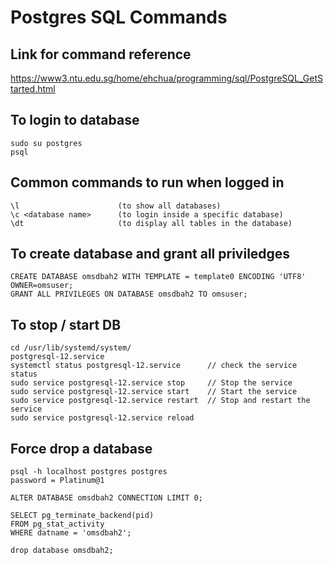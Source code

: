 # Postgres SQL Commands

## Link for command reference
https://www3.ntu.edu.sg/home/ehchua/programming/sql/PostgreSQL_GetStarted.html

## To login to database
```Shell
sudo su postgres
psql
```

## Common commands to run when logged in
```Shell
\l                      (to show all databases)
\c <database name>      (to login inside a specific database)
\dt                     (to display all tables in the database) 
```

## To create database and grant all priviledges
```Shell
CREATE DATABASE omsdbah2 WITH TEMPLATE = template0 ENCODING 'UTF8' OWNER=omsuser;
GRANT ALL PRIVILEGES ON DATABASE omsdbah2 TO omsuser;
```

## To stop / start DB
```Shell
cd /usr/lib/systemd/system/
postgresql-12.service
systemctl status postgresql-12.service      // check the service status
sudo service postgresql-12.service stop     // Stop the service
sudo service postgresql-12.service start    // Start the service
sudo service postgresql-12.service restart  // Stop and restart the service
sudo service postgresql-12.service reload 
```

## Force drop a database
```Shell
psql -h localhost postgres postgres
password = Platinum@1

ALTER DATABASE omsdbah2 CONNECTION LIMIT 0;

SELECT pg_terminate_backend(pid)
FROM pg_stat_activity
WHERE datname = 'omsdbah2';

drop database omsdbah2;
```
